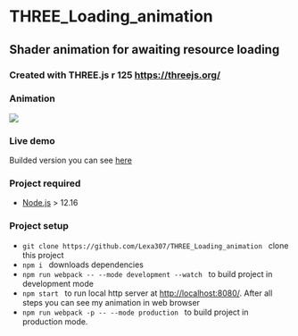 # THREE_Loading_animation
## Shader animation for awaiting resource loading 
### Created with THREE.js r 125 https://threejs.org/
### Animation
![](https://i.imgur.com/2L4zyho.gif)
### Live demo
Builded version you can see [here](https://lexa307.github.io/THREE_Loading_animation/)
### Project required
 - [Node.js](https://nodejs.org/en/) > 12.16
### Project setup
 - ```git clone https://github.com/Lexa307/THREE_Loading_animation ``` clone this project
 - ```npm i ``` downloads dependencies 
 - ```npm run webpack -- --mode development --watch ``` to build project in development mode
 - ```npm start ``` to run local http server at [http://localhost:8080/](http://localhost:8080/). After all steps you can see my animation in web browser
 - ```npm run webpack -p -- --mode production ``` to build project in production mode.
